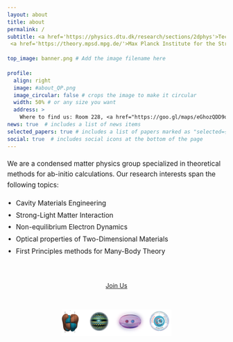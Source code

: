 ```yaml
---
layout: about
title: about
permalink: /
subtitle: <a href='https://physics.dtu.dk/research/sections/2dphys'>Technical University of Denmark, Department of Physics.<br>
 <a href='https://theory.mpsd.mpg.de/'>Max Planck Institute for the Structure and Dynamics of Matter, Theory Department. </a>

top_image: banner.png # Add the image filename here

profile:
  align: right
  image: #about_QP.png
  image_circular: false # crops the image to make it circular
  width: 50% # or any size you want
  address: >
    Where to find us: Room 228, <a href="https://goo.gl/maps/eGhozQDD9qWKDj4d6">Fysikvej, Building 309</a>, 2800 Kgs. Lyngby
news: true  # includes a list of news items
selected_papers: true # includes a list of papers marked as "selected={true}"
social: true  # includes social icons at the bottom of the page
---
```


<div style="margin: 20px 0;">
  <p style="text-align: left; font-size: 1.1em; line-height: 1.6;">
    We are a condensed matter physics group specialized in theoretical methods for ab-initio calculations. Our research interests span the following topics:
  </p>

  <ul style="text-align: left; padding-left: 20px; font-size: 1.1em; line-height: 1.8;">
    <li>Cavity Materials Engineering</li>
    <li>Strong-Light Matter Interaction</li>
    <li>Non-equilibrium Electron Dynamics</li>
    <li>Optical properties of Two-Dimensional Materials</li>
    <li>First Principles methods for Many-Body Theory</li>
  </ul>
</div>
<br>

<div style="text-align: center; margin-top: 20px;">
  <a href="mailto:{{ site.email | encode_email }}" class="join-us-btn">
    Join Us
  </a>
</div>
<br>


<div style="text-align: center; margin: 30px 0;">
  <img src="assets/img/about_QP.png" alt="Research Overview" style="max-width: 50%; height: auto;">
</div>




